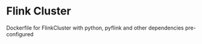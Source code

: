 # Flink Cluster

Dockerfile for FlinkCluster with python, pyflink and other dependencies pre-configured
